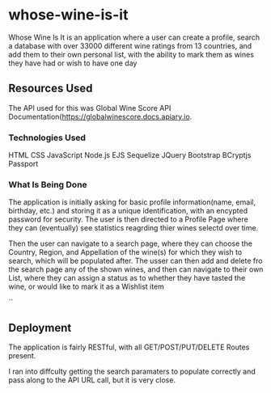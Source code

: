 # whose-wine-is-it

Whose Wine Is It is an application where a user can create a profile, search a database with over 33000 different wine ratings from 13 countries,
 and add them to their own personal list, with the ability to mark them as wines they have had or wish to have one day


## Resources Used

The API used for this was Global Wine Score API Documentation(https://globalwinescore.docs.apiary.io.



### Technologies Used
HTML
CSS
JavaScript
Node.js
EJS
Sequelize
JQuery
Bootstrap
BCryptjs
Passport

### What Is Being Done

The application is initially asking for basic profile information(name, email, birthday, etc.) and storing it as a unique identification, with an encypted 
password for security. The user is then directed to a Profile Page where they can (eventually) see statistics reagrding thier wines selectd over time.

Then the user can navigate to a search page, where they can choose the Country, Region, and Appellation of the wine(s) for which they wish to search, which will be populated after.
The usser can then add and delete fro the search page any of the shown wines, and then can navigate to their own List, where they can assign a status as to whether they have tasted the 
wine, or would like to mark it as a Wishlist item

``

## Deployment

The application is fairly RESTful, with all GET/POST/PUT/DELETE Routes present.

I ran into diffculty getting the search paramaters to populate correctly and pass along to the API URL call, but it is very close.


